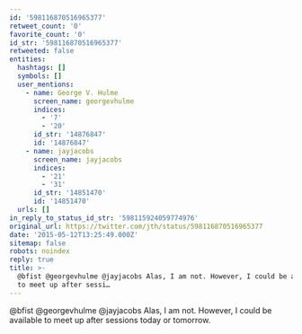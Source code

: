 ```yaml
---
id: '598116870516965377'
retweet_count: '0'
favorite_count: '0'
id_str: '598116870516965377'
retweeted: false
entities:
  hashtags: []
  symbols: []
  user_mentions:
    - name: George V. Hulme
      screen_name: georgevhulme
      indices:
        - '7'
        - '20'
      id_str: '14876847'
      id: '14876847'
    - name: jayjacobs
      screen_name: jayjacobs
      indices:
        - '21'
        - '31'
      id_str: '14851470'
      id: '14851470'
  urls: []
in_reply_to_status_id_str: '598115924059774976'
original_url: https://twitter.com/jth/status/598116870516965377
date: '2015-05-12T13:25:49.000Z'
sitemap: false
robots: noindex
reply: true
title: >-
  @bfist @georgevhulme @jayjacobs Alas, I am not. However, I could be available
  to meet up after sessi…
---
```


@bfist @georgevhulme @jayjacobs Alas, I am not. However, I could be available to meet up after sessions today or tomorrow.